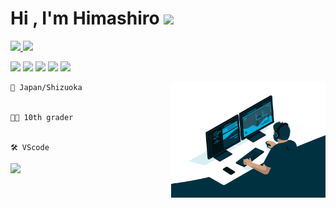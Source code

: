 <h1><b>Hi , I'm Himashiro </b><img src="https://media.giphy.com/media/hvRJCLFzcasrR4ia7z/giphy.gif" width="35"></h1>

<a href="https://discordapp.com/users/1028198473817935892">
    <img src="https://img.shields.io/badge/Himashiro%237777-%23555555?style=for-the-badge&logo=discord&logoColor=white&labelColor=%235865f2">
</a>
<a href="https://twitter.com/Himashiro7630">
    <img src="https://img.shields.io/badge/Himashiro-%23555555?style=for-the-badge&logo=twitter&logoColor=white&labelColor=%231da1f2">
</a>

<p>
    <img src="https://img.shields.io/badge/html5-%23E34F26?style=for-the-badge&logo=html5&logoColor=white">
    <img src="https://img.shields.io/badge/css3-%231572B6?style=for-the-badge&logo=css3&logoColor=white">
    <img src="https://img.shields.io/badge/javascript-%23323330?style=for-the-badge&logo=javascript&logoColor=%23F7DF1E">
    <img src="https://img.shields.io/badge/Python-%233776AB?style=for-the-badge&logo=python&logoColor=white">
    <img src="https://img.shields.io/badge/C++-%2300599C?style=for-the-badge&logo=cplusplus&logoColor=white">
</p>
<img src="1AD23A2F-F8E0-41DC-B42A-3012B89D31FB.gif" width="49%" align="right">
<pre><code>🗾 Japan/Shizuoka
<br>
🧑‍🎓 10th grader
<br>
🛠️ VScode</code></pre>
<a href="https://github.com/anuraghazra/github-readme-stats">
  <img width="49%" src="https://github-readme-stats.vercel.app/api?username=himashiro7630&count_private=true&show_icons=true&theme=tokyonight" />
</a>
